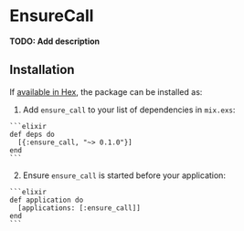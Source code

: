 # EnsureCall

**TODO: Add description**

## Installation

If [available in Hex](https://hex.pm/docs/publish), the package can be installed as:

  1. Add `ensure_call` to your list of dependencies in `mix.exs`:

    ```elixir
    def deps do
      [{:ensure_call, "~> 0.1.0"}]
    end
    ```

  2. Ensure `ensure_call` is started before your application:

    ```elixir
    def application do
      [applications: [:ensure_call]]
    end
    ```

